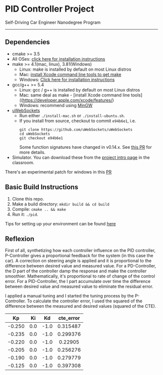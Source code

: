 # PID Controller Project

Self-Driving Car Engineer Nanodegree Program

---

## Dependencies

* cmake >= 3.5
 * All OSes: [click here for installation instructions](https://cmake.org/install/)
* make >= 4.1(mac, linux), 3.81(Windows)
  * Linux: make is installed by default on most Linux distros
  * Mac: [install Xcode command line tools to get make](https://developer.apple.com/xcode/features/)
  * Windows: [Click here for installation instructions](http://gnuwin32.sourceforge.net/packages/make.htm)
* gcc/g++ >= 5.4
  * Linux: gcc / g++ is installed by default on most Linux distros
  * Mac: same deal as make - [install Xcode command line tools]((https://developer.apple.com/xcode/features/)
  * Windows: recommend using [MinGW](http://www.mingw.org/)
* [uWebSockets](https://github.com/uWebSockets/uWebSockets)
  * Run either `./install-mac.sh` or `./install-ubuntu.sh`.
  * If you install from source, checkout to commit `e94b6e1`, i.e.
    ```
    git clone https://github.com/uWebSockets/uWebSockets 
    cd uWebSockets
    git checkout e94b6e1
    ```
    Some function signatures have changed in v0.14.x. See [this PR](https://github.com/udacity/CarND-MPC-Project/pull/3) for more details.
* Simulator. You can download these from the [project intro page](https://github.com/udacity/self-driving-car-sim/releases) in the classroom.

There's an experimental patch for windows in this [PR](https://github.com/udacity/CarND-PID-Control-Project/pull/3)

## Basic Build Instructions

1. Clone this repo.
2. Make a build directory: `mkdir build && cd build`
3. Compile: `cmake .. && make`
4. Run it: `./pid`. 

Tips for setting up your environment can be found [here](https://classroom.udacity.com/nanodegrees/nd013/parts/40f38239-66b6-46ec-ae68-03afd8a601c8/modules/0949fca6-b379-42af-a919-ee50aa304e6a/lessons/f758c44c-5e40-4e01-93b5-1a82aa4e044f/concepts/23d376c7-0195-4276-bdf0-e02f1f3c665d)

## Reflexion

First of all, synthetizing how each controller influence on the PID controller, P-Controller gives a proportional feedback for the system (in this case the car). A correction on steering angle is applied and it is proportional to the difference between
desired value and measured value.
For a PD-Controller, the D part of the controller damp the response and make the controller smoothier. Mathematically, it's proportional to rate of change of the control error.
For a PID-Controller, the I part accumulate over time the difference between desired value and measured value to eliminate the residual error.

I applied a manual tuning and I started the tuning process by the P-Controller. To calculate the controller error, I used the squared of the difference between the measured and desired values (squared of the CTE). 

|   Kp   	|  Ki 	|  Kd  	| cte_error 	|
|:------:	|:---:	|:----:	|:---------:	|
| -0.250 	| 0.0 	| -1.0 	| 0.315487  	|
| -0.235 	| 0.0 	| -1.0 	| 0.299376  	|
| -0.220 	| 0.0 	| -1.0 	| 0.22905   	|
| -0.205 	| 0.0 	| -1.0 	| 0.256276  	|
| -0.190 	| 0.0 	| -1.0 	| 0.279779  	|
| -0.125 	| 0.0 	| -1.0 	| 0.397308  	|
